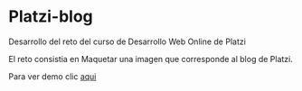 # Platzi-blog

Desarrollo del reto del curso de Desarrollo Web Online de Platzi

El reto consistia en Maquetar una imagen que corresponde al blog de Platzi.

Para ver demo clic [aqui](https://dejuata.github.io/Platzi-blog/)
